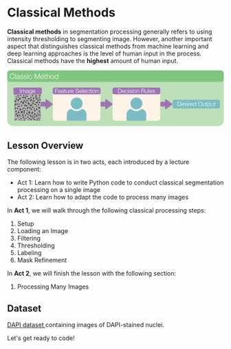 # Classical Methods

**Classical methods** in segmentation processing generally refers to using intensity thresholding to segmenting image. However, another important aspect that distinguishes classical methods from machine learning and deep learning approaches is the level of human input in the process. Classical methods have the **highest** amount of human input.

<div align="center">
    <img src="../../../_static/images/classic_seg/seg_methods_classic.png" alt="dl" width="700">
</div>

## Lesson Overview

The following lesson is in two acts, each introduced by a lecture component:

* Act 1: Learn how to write Python code to conduct classical segmentation processing on a single image
* Act 2: Learn how to adapt the code to process many images

In **Act 1**, we will walk through the following classical processing steps:

1. Setup
2. Loading an Image
3. Filtering
4. Thresholding
5. Labeling
6. Mask Refinement

In **Act 2**, we will finish the lesson with the following section:

1. Processing Many Images

## Dataset

<a href="https://drive.google.com/uc?export=download&id=1Svlnr2R5CYf5NvRzx3FxghrrxdfnPdiY">
  <i class="fas fa-download"></i> DAPI dataset
</a> containing images of DAPI-stained nuclei.

Let's get ready to code!
